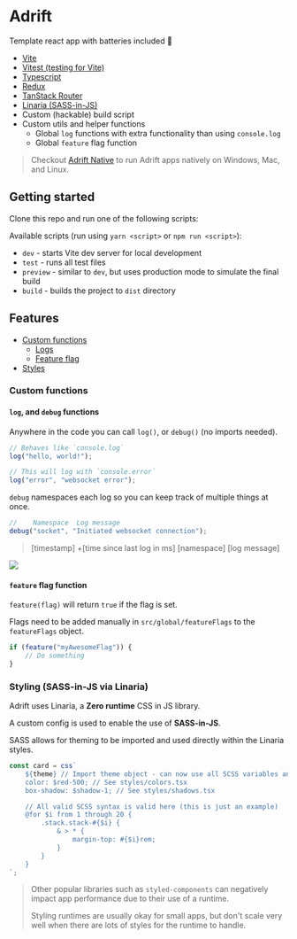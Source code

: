 # Adrift

Template react app with batteries included 🔋

-   [Vite](https://vitejs.dev)
-   [Vitest (testing for Vite)](https://vitest.dev/)
-   [Typescript](https://www.typescriptlang.org)
-   [Redux](https://redux.js.org)
-   [TanStack Router](https://tanstack.com/router/latest)
-   [Linaria (SASS-in-JS)](https://github.com/callstack/linaria)
-   Custom (hackable) build script
-   Custom utils and helper functions
    -   Global `log` functions with extra functionality than using `console.log`
    -   Global `feature` flag function

> Checkout [Adrift Native](https://github.com/hmerritt/adrift-native) to run Adrift apps natively on Windows, Mac, and Linux.

## Getting started

Clone this repo and run one of the following scripts:

Available scripts (run using `yarn <script>` or `npm run <script>`):

-   `dev` - starts Vite dev server for local development
-   `test` - runs all test files
-   `preview` - similar to `dev`, but uses production mode to simulate the final build
-   `build` - builds the project to `dist` directory

## Features

-   [Custom functions](#custom-functions)
    -   [Logs](#log-and-debug-functions)
    -   [Feature flag](#feature-flag-function)
-   [Styles](#styling-sass-in-js-via-linaria)

### Custom functions

#### `log`, and `debug` functions

Anywhere in the code you can call `log()`, or `debug()` (no imports needed).

```js
// Behaves like `console.log`
log("hello, world!");

// This will log with `console.error`
log("error", "websocket error");
```

`debug` namespaces each log so you can keep track of multiple things at once.

```js
//    Namespace  Log message
debug("socket", "Initiated websocket connection");
```

> [timestamp] +[time since last log in ms] [namespace] [log message]

![](https://i.imgur.com/VlkNmdi.png)

#### `feature` flag function

`feature(flag)` will return `true` if the flag is set.

Flags need to be added manually in `src/global/featureFlags` to the `featureFlags` object.

```js
if (feature("myAwesomeFlag")) {
	// Do something
}
```

### Styling (SASS-in-JS via Linaria)

Adrift uses Linaria, a **Zero runtime** CSS in JS library.

A custom config is used to enable the use of **SASS-in-JS**.

SASS allows for theming to be imported and used directly within the Linaria styles.

```js
const card = css`
	${theme} // Import theme object - can now use all SCSS variables and mixins set in styles/theme.ts
	color: $red-500; // See styles/colors.tsx
	box-shadow: $shadow-1; // See styles/shadows.tsx

	// All valid SCSS syntax is valid here (this is just an example)
	@for $i from 1 through 20 {
		.stack.stack-#{$i} {
			& > * {
				margin-top: #{$i}rem;
			}
		}
	}
`;
```

> Other popular libraries such as `styled-components` can negatively impact app performance due to their use of a runtime.
>
> Styling runtimes are usually okay for small apps, but don't scale very well when there are lots of styles for the runtime to handle.
